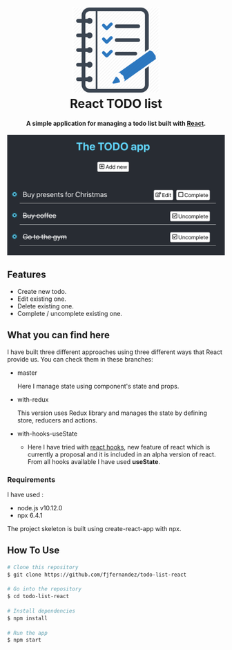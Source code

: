 <h1 align="center">
  <br>
  <img src="./img/appLogo.png" width="200"></a>
  <br>
  React TODO list
  <br>
</h1>

<h4 align="center">A simple application for managing a todo list built with <a href="https://reactjs.org" target="_blank">React</a>.</h4>

<p align="center">
  <img src="./img/appScreenshot.png" width="650"></a>
</p>


## Features

* Create new todo.
* Edit existing one.
* Delete existing one.
* Complete / uncomplete existing one.

## What you can find here
I have built three different approaches using three different ways that React provide us. You can check them in these branches:

 * master
   <p> Here I manage state using component's state and props.</p>

 * with-redux
   <p> This version uses Redux library and manages the state by defining store, reducers and actions.</p>

 * with-hooks-useState
   * Here I have tried with [react hooks](https://reactjs.org/docs/hooks-intro.html), new feature of react which is currently a proposal and it is included in an alpha version of react. From all hooks available I have used __useState__.

### Requirements
 I have used :
 -  node.js v10.12.0
 -  npx 6.4.1

 The project skeleton is built using create-react-app with npx.

## How To Use

```bash
# Clone this repository
$ git clone https://github.com/fjfernandez/todo-list-react

# Go into the repository
$ cd todo-list-react

# Install dependencies
$ npm install

# Run the app
$ npm start
```
